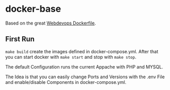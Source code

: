 # docker-base
Based on the great [Webdevops Dockerfile](https://github.com/webdevops/Dockerfile).  

## First Run
`make build` create the images defined in docker-compose.yml. After that you can 
start docker with `make start` and stop with `make stop`.

The default Configuration runs the current Appache with PHP and MYSQL. 

The Idea is that you can easily change Ports and Versions with the .env File 
and enable/disable Components in docker-compose.yml.